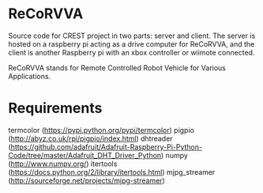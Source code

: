 ReCoRVVA
========

Source code for CREST project in two parts: server and client.
The server is hosted on a raspberry pi acting as a drive computer for ReCoRVVA, and the client is another Raspberry pi with an xbox controller or wiimote connected.

ReCoRVVA stands for Remote Controlled Robot Vehicle for Various Applications.
 
Requirements
============
termcolor (https://pypi.python.org/pypi/termcolor)
pigpio (http://abyz.co.uk/rpi/pigpio/index.html)
dhtreader (https://github.com/adafruit/Adafruit-Raspberry-Pi-Python-Code/tree/master/Adafruit_DHT_Driver_Python)
numpy (http://www.numpy.org/)
itertools (https://docs.python.org/2/library/itertools.html)
mjpg_streamer (http://sourceforge.net/projects/mjpg-streamer)
